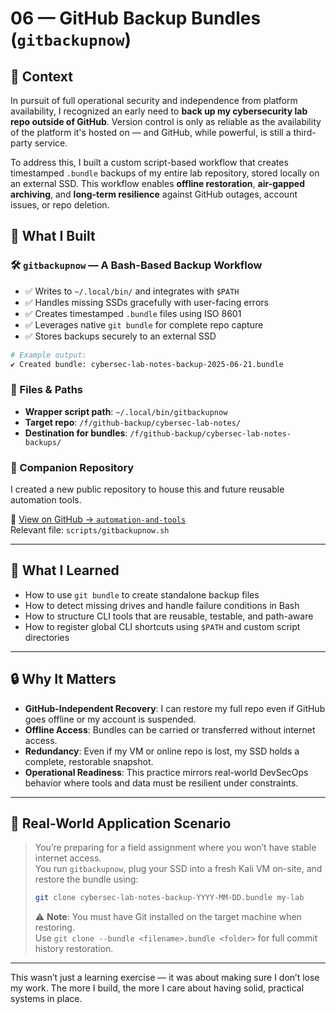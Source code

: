 # 06 — GitHub Backup Bundles (`gitbackupnow`)

## 🧩 Context

In pursuit of full operational security and independence from platform availability, I recognized an early need to **back up my cybersecurity lab repo outside of GitHub**. Version control is only as reliable as the availability of the platform it's hosted on — and GitHub, while powerful, is still a third-party service.

To address this, I built a custom script-based workflow that creates timestamped `.bundle` backups of my entire lab repository, stored locally on an external SSD. This workflow enables **offline restoration**, **air-gapped archiving**, and **long-term resilience** against GitHub outages, account issues, or repo deletion.

## 🔧 What I Built

### 🛠️ `gitbackupnow` — A Bash-Based Backup Workflow

- ✅ Writes to `~/.local/bin/` and integrates with `$PATH`
- ✅ Handles missing SSDs gracefully with user-facing errors
- ✅ Creates timestamped `.bundle` files using ISO 8601
- ✅ Leverages native `git bundle` for complete repo capture
- ✅ Stores backups securely to an external SSD

```bash
# Example output:
✔️ Created bundle: cybersec-lab-notes-backup-2025-06-21.bundle
```

### 📂 Files & Paths

- **Wrapper script path**: `~/.local/bin/gitbackupnow`
- **Target repo**: `/f/github-backup/cybersec-lab-notes/`
- **Destination for bundles**: `/f/github-backup/cybersec-lab-notes-backups/`

### 📁 Companion Repository

I created a new public repository to house this and future reusable automation tools.

🔗 [View on GitHub → `automation-and-tools`](https://github.com/00rders/automation-and-tools)  
Relevant file: `scripts/gitbackupnow.sh`

---

## 🧠 What I Learned

- How to use `git bundle` to create standalone backup files
- How to detect missing drives and handle failure conditions in Bash
- How to structure CLI tools that are reusable, testable, and path-aware
- How to register global CLI shortcuts using `$PATH` and custom script directories

---

## 🔒 Why It Matters

- **GitHub-Independent Recovery**: I can restore my full repo even if GitHub goes offline or my account is suspended.
- **Offline Access**: Bundles can be carried or transferred without internet access.
- **Redundancy**: Even if my VM or online repo is lost, my SSD holds a complete, restorable snapshot.
- **Operational Readiness**: This practice mirrors real-world DevSecOps behavior where tools and data must be resilient under constraints.

---

## 🧩 Real-World Application Scenario

> You’re preparing for a field assignment where you won’t have stable internet access.  
> You run `gitbackupnow`, plug your SSD into a fresh Kali VM on-site, and restore the bundle using:
>
> ```bash
> git clone cybersec-lab-notes-backup-YYYY-MM-DD.bundle my-lab
> ```
> ⚠️ **Note**: You must have Git installed on the target machine when restoring.  
> Use `git clone --bundle <filename>.bundle <folder>` for full commit history restoration.



---

This wasn’t just a learning exercise — it was about making sure I don’t lose my work. The more I build, the more I care about having solid, practical systems in place.

